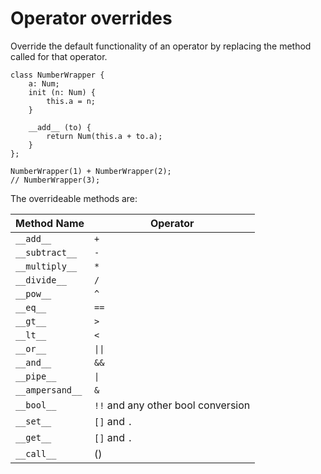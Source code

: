 # Operator overrides

Override the default functionality of an operator by replacing the method called for that operator. 
```
class NumberWrapper {
    a: Num;
    init (n: Num) {
        this.a = n;
    }
    
    __add__ (to) {
        return Num(this.a + to.a);
    }
};

NumberWrapper(1) + NumberWrapper(2);
// NumberWrapper(3);
```

The overrideable methods are:

| Method Name     | Operator                           |
|-----------------|------------------------------------|
| `__add__`       | `+`                                |
| `__subtract__`  | `-`                                |
| `__multiply__`  | `*`                                |
| `__divide__`    | `/`                                |
| `__pow__`       | `^`                                |
| `__eq__`        | `==`                               |
| `__gt__`        | `>`                                |
| `__lt__`        | `<`                                |
| `__or__`        | <code>&#124;&#124;</code>          |
| `__and__`       | `&&`                               |
| `__pipe__`      | <code>&#124;</code>                |
| `__ampersand__` | `&`                                |
| `__bool__`      | `!!` and any other bool conversion |
| `__set__`       | `[]` and `.`                       |
| `__get__`       | `[]` and `.`                       |
| `__call__`      | ()                                 |
          